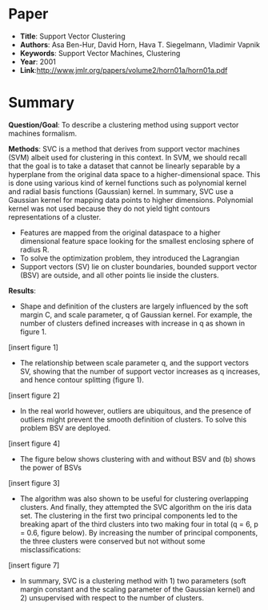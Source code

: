 # Paper

-  **Title**: Support Vector Clustering
-  **Authors**: Asa Ben-Hur, David Horn, Hava T. Siegelmann, Vladimir Vapnik 
-  **Keywords**: Support Vector Machines, Clustering
-  **Year**: 2001
-  **Link**:http://www.jmlr.org/papers/volume2/horn01a/horn01a.pdf

# Summary

**Question/Goal**: To describe a clustering method using support vector machines formalism.

**Methods**: SVC is a method that derives from support vector machines (SVM) albeit used for clustering in this context. In SVM, we should recall that the goal is to take a dataset that cannot be linearly separable by a hyperplane from the original data space to a higher-dimensional space. This is done using various kind of kernel functions such as polynomial kernel and radial basis functions (Gaussian) kernel. In summary, SVC use a Gaussian kernel for mapping data points to higher dimensions. Polynomial kernel was not used because they do not yield tight contours representations of a cluster.
-  Features are mapped from the original dataspace to a higher dimensional feature space looking for the smallest enclosing sphere of radius R. 
-  To solve the optimization problem, they introduced the Lagrangian
-  Support vectors (SV) lie on cluster boundaries, bounded support vector (BSV) are outside, and all other points lie inside the clusters. 

**Results**: 
- Shape and definition of the clusters are largely influenced by the soft margin C, and scale parameter, q of Gaussian kernel. For example, the number of clusters defined increases with increase in q as shown in figure 1.  

[insert figure 1]

- The relationship between scale parameter q, and the support vectors SV, showing that the number of support vector increases as q increases, and hence contour splitting (figure 1). 

[insert figure 2]

- In the real world however, outliers are ubiquitous, and the presence of outliers might prevent the smooth definition of clusters. To solve this problem BSV are deployed.  

[insert figure 4]

- The figure below shows clustering with and without BSV and (b) shows the power of BSVs

[insert figure 3]

- The algorithm was also shown to be useful for clustering overlapping clusters. And finally, they attempted the SVC algorithm on the iris data set. The clustering in the first two principal components led to the breaking apart of the third clusters into two making four in total (q = 6, p = 0.6, figure below). By increasing the number of principal components, the three clusters were conserved but not without some misclassifications:  

[insert figure 7]

- In summary, SVC is a clustering method with 1) two parameters (soft margin constant and the scaling parameter of the Gaussian kernel) and 2) unsupervised with respect to the number of clusters. 

